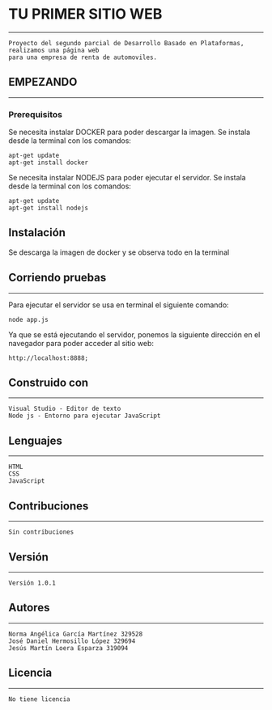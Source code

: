 # TU PRIMER SITIO WEB

***
	Proyecto del segundo parcial de Desarrollo Basado en Plataformas, realizamos una página web 
	para una empresa de renta de automoviles.

## EMPEZANDO
***
### Prerequisitos

Se necesita instalar DOCKER para poder descargar la imagen. Se instala desde la terminal 
con los comandos:

    apt-get update
    apt-get install docker
				
Se necesita instalar NODEJS para poder ejecutar el servidor. Se instala desde la terminal 
con los comandos:

	apt-get update
	apt-get install nodejs

## Instalación

Se descarga la imagen de docker y se observa todo en la terminal
	

## Corriendo pruebas
***
Para ejecutar el servidor se usa en terminal el siguiente comando:

	node app.js
	
Ya que se está ejecutando el servidor, ponemos la siguiente dirección en el navegador 
para poder acceder al sitio web:

	http://localhost:8888;
	
## Construido con
***
	Visual Studio - Editor de texto
	Node js - Entorno para ejecutar JavaScript
	
## Lenguajes
***
	HTML
	CSS
	JavaScript

## Contribuciones
***
	Sin contribuciones

## Versión
***
	Versión 1.0.1

## Autores
***
	Norma Angélica García Martínez 329528
	José Daniel Hermosillo López 329694
	Jesús Martín Loera Esparza 319094

## Licencia
***
	No tiene licencia

